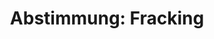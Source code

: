 ---
layout: abstimmung
title: "Abstimmung: Fracking"
categories:
 - Wirtschaft
 - Energie
 - Umwelt
 - Naturschutz
 - Technik
tags:
 - Fossile Energie
 - Fracking
 - Gesundheit
 - Umwelt
abstimmung:
 legislaturperiode: 18
 bundestagssitzung: 180
 abstimmung: 2
links:
 - title: https://www.bundestag.de/parlament/plenum/abstimmung/abstimmung?id=404
   url: https://www.bundestag.de/parlament/plenum/abstimmung/abstimmung?id=404
 - title: http://www.abgeordnetenwatch.de/fracking_neuregelung-1105-797.html
   url: http://www.abgeordnetenwatch.de/fracking_neuregelung-1105-797.html
data:
 - title: Abstimmungsergebnis 20160624_2-data.pdf
   url: /res/abstimmungsliste/20160624_2-data.pdf
 - title: Abstimmungsergebnis 20160624_2_xls-data.csv
   url: /res/abstimmungsliste/analyses/20160624_2_xls-data.csv
documents:
 - title: Drucksache 18/04713.pdf
   url: http://dip21.bundestag.de/dip21/btd/18/047/1804713.pdf
   local: /res/abstimmungsdaten/018-180-02/1804713.pdf
 - title: Drucksache 18/04949.pdf
   url: http://dip21.bundestag.de/dip21/btd/18/049/1804949.pdf
   local: /res/abstimmungsdaten/018-180-02/1804949.pdf
 - title: Drucksache 18/08916.pdf
   url: http://dip21.bundestag.de/dip21/btd/18/089/1808916.pdf
   local: /res/abstimmungsdaten/018-180-02/1808916.pdf
preview: |
     Deutscher Bundestag
    
     180. Sitzung des Deutschen Bundestages
     am Freitag, 24.Juni 2016
    
     Endgültiges Ergebnis der Namentlichen Abstimmung Nr. 2
    
     Gesetzentwurf der Bundesregierung
     Entwurf eines Gesetzes zur Änderung wasser- und naturschutzrechtlicher Vorschriften zur
     Untersagung und zur Risikominimierung bei den Verfahren der Fracking-Technologie
     Drs. 18/4713, 18/4949 und 18/8916
    
     Abgegebene Stimmen insgesamt:
    
     553
    
     Nicht abgegebene Stimmen:
     Ja-Stimmen:
    
     77
     435
    
     Nein-Stimmen:
    
     109
    
     Enthaltungen:
    
     9
    
     Ungültige:
    
     0
    
     Berlin, den 24.06.2016
    
     Beginn: 11:56
     Ende: 11:59
---